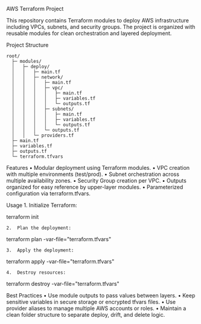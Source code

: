 AWS Terraform Project

This repository contains Terraform modules to deploy AWS infrastructure including VPCs, subnets, and security groups. The project is organized with reusable modules for clean orchestration and layered deployment.

Project Structure
```
root/
  ├─ modules/
  │   ├─ deploy/
  │   │   ├─ main.tf
  │   │   ├─ network/
  │   │   │   ├─ main.tf
  │   │   │   ├─ vpc/
  │   │   │   │   ├─ main.tf
  │   │   │   │   ├─ variables.tf
  │   │   │   │   └─ outputs.tf
  │   │   │   ├─ subnets/
  │   │   │   │   ├─ main.tf
  │   │   │   │   ├─ variables.tf
  │   │   │   │   └─ outputs.tf
  │   │   │   └─ outputs.tf
  │   │   └─ providers.tf
  ├─ main.tf
  ├─ variables.tf
  ├─ outputs.tf
  └─ terraform.tfvars
```

Features
	•	Modular deployment using Terraform modules.
	•	VPC creation with multiple environments (test/prod).
	•	Subnet orchestration across multiple availability zones.
	•	Security Group creation per VPC.
	•	Outputs organized for easy reference by upper-layer modules.
	•	Parameterized configuration via terraform.tfvars.

Usage
	1.	Initialize Terraform:

terraform init


	2.	Plan the deployment:

terraform plan -var-file="terraform.tfvars"


	3.	Apply the deployment:

terraform apply -var-file="terraform.tfvars"


	4.	Destroy resources:

terraform destroy -var-file="terraform.tfvars"



Best Practices
	•	Use module outputs to pass values between layers.
	•	Keep sensitive variables in secure storage or encrypted tfvars files.
	•	Use provider aliases to manage multiple AWS accounts or roles.
	•	Maintain a clean folder structure to separate deploy, drift, and delete logic.
